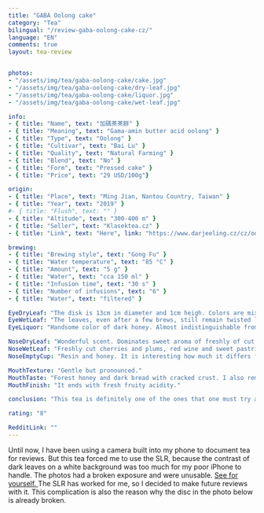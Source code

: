 ```yaml
---
title: "GABA Oolong cake"
category: "Tea"
bilingual: "/review-gaba-oolong-cake-cz/"
language: "EN"
comments: true
layout: tea-review


photos:
- "/assets/img/tea/gaba-oolong-cake/cake.jpg"
- "/assets/img/tea/gaba-oolong-cake/dry-leaf.jpg"
- "/assets/img/tea/gaba-oolong-cake/liquor.jpg"
- "/assets/img/tea/gaba-oolong-cake/wet-leaf.jpg"

info:
- { title: "Name", text: "加碼茶茶餅" }
- { title: "Meaning", text: "Gama-amin butter acid oolong" }
- { title: "Type", text: "Oolong" }
- { title: "Cultivar", text: "Bai Lu" }
- { title: "Quality", text: "Natural Farming" }
- { title: "Blend", text: "No" }
- { title: "Form", text: "Pressed cake" }
- { title: "Price", text: "29 USD/100g"}

origin:
- { title: "Place", text: "Ming Jian, Nantou Country, Taiwan" }
- { title: "Year", text: "2019" }
#- { title: "Flush", text: "" }
- { title: "Altitude", text: "300-400 m" }
- { title: "Seller", text: "Klasektea.cz" }
- { title: "Link", text: "Here", link: "https://www.darjeeling.cz/cz/oolong/gaba-oolong-tea-cake-1840" }

brewing:
- { title: "Brewing style", text: "Gong Fu" }
- { title: "Water temperature", text: "85 °C" }
- { title: "Amount", text: "5 g" }
- { title: "Water", text: "cca 150 ml" }
- { title: "Infusion time", text: "30 s" }
- { title: "Number of infusions", text: "6" }
- { title: "Water", text: "filtered" }

EyeDryLeaf: "The disk is 13cm in diameter and 1cm heigh. Colors are mixing to each other like painting by Vincent van Gogha. There is alot alot of shades of brown. The darkest shades are reminding me of the typical color on old faded paintings in church and the lightest color of salty caramel."
EyeWetLeaf: "The leaves, even after a few brews, still remain twisted like a crepe. The teapot looks full of damp raven feathers."
EyeLiquor: "Handsome color of dark honey. Almost indistinguishable from Caribbean rums."

NoseDryLeaf: "Wonderful scent. Dominates sweet aroma of freshly of cut stone fruit. You can also smell a welder with oranges from the Christmas market on the Old Town Square."
NoseWetLeaf: "Freshly cut cherries and plums, red wine and sweet pastries."
NoseEmptyCup: "Resin and honey. It is interesting how much it differs from the aroma of the leaves."

MouthTexture: "Gentle but pronounced."
MouthTaste: "Forest honey and dark bread with cracked crust. I also remembered the nuts in the candy that my parents had bought me as a child on the fair."
MouthFinish: "It ends with fresh fruity acidity."

conclusion: "This tea is definitely one of the ones that one must try at least once in a lifetime. Not only because of its uniqueness, but also because of its simple preparation. It is one of the few teas that does not become bitter at all, even when brewed for a long time. I highly recommend it to people who do not yet have much experience with making tea."

rating: "8"

RedditLink: ""
---
```


Until now, I have been using a camera built into my phone to document tea for reviews. But this tea forced me to use the SLR, because the contrast of dark leaves on a white background was too much for my poor iPhone to handle. The photos had a broken exposure and were unusable. <a href="/assets/img/tea/gaba-oolong-cake/cake-unused.jpg"> See for yourself. </a> The SLR has worked for me, so I decided to make future reviews with it. This complication is also the reason why the disc in the photo below is already broken.
